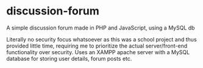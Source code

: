 # discussion-forum
A simple discussion forum made in PHP and JavaScript, using a MySQL db

Literally no security focus whatsoever as this was a school project and thus provided little time, requiring me to prioritize the actual server/front-end functionality over security.
Uses an XAMPP apache server with a MySQL database for storing user details, forum posts etc.
